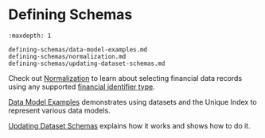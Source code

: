# Defining Schemas

```{toctree}
:maxdepth: 1

defining-schemas/data-model-examples.md
defining-schemas/normalization.md
defining-schemas/updating-dataset-schemas.md
```

Check out [Normalization](./defining-schemas/normalization.md) to learn about selecting financial data records using any supported [financial identifier type](../reference/financial-identifiers.md).

[Data Model Examples](./defining-schemas/data-model-examples.md) demonstrates using datasets and the Unique Index to represent various data models.

[Updating Dataset Schemas](./defining-schemas/updating-dataset-schemas.md) explains how it works and shows how to do it.

<!-- Data Model examples and Patterns (Coming soon!) -->